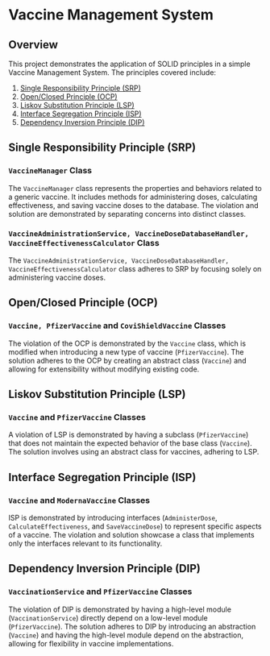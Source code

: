 # Vaccine Management System

## Overview

This project demonstrates the application of SOLID principles in a simple Vaccine Management System. The principles covered include:

1. [Single Responsibility Principle (SRP)](#single-responsibility-principle-srp)
2. [Open/Closed Principle (OCP)](#openclosed-principle-ocp)
3. [Liskov Substitution Principle (LSP)](#liskov-substitution-principle-lsp)
4. [Interface Segregation Principle (ISP)](#interface-segregation-principle-isp)
5. [Dependency Inversion Principle (DIP)](#dependency-inversion-principle-dip)

## Single Responsibility Principle (SRP)

### `VaccineManager` Class

The `VaccineManager` class represents the properties and behaviors related to a generic vaccine. It includes methods for administering doses, calculating effectiveness, and saving vaccine doses to the database. The violation and solution are demonstrated by separating concerns into distinct classes.

### `VaccineAdministrationService, VaccineDoseDatabaseHandler, VaccineEffectivenessCalculator`  Class

The `VaccineAdministrationService, VaccineDoseDatabaseHandler, VaccineEffectivenessCalculator` class adheres to SRP by focusing solely on administering vaccine doses.

## Open/Closed Principle (OCP)

### `Vaccine, PfizerVaccine` and `CoviShieldVaccine` Classes

The violation of the OCP is demonstrated by the `Vaccine` class, which is modified when introducing a new type of vaccine (`PfizerVaccine`). The solution adheres to the OCP by creating an abstract class (`Vaccine`) and allowing for extensibility without modifying existing code.

## Liskov Substitution Principle (LSP)

### `Vaccine` and `PfizerVaccine` Classes

A violation of LSP is demonstrated by having a subclass (`PfizerVaccine`) that does not maintain the expected behavior of the base class (`Vaccine`). The solution involves using an abstract class for vaccines, adhering to LSP.

## Interface Segregation Principle (ISP)

### `Vaccine` and `ModernaVaccine` Classes

ISP is demonstrated by introducing interfaces (`AdministerDose`, `CalculateEffectiveness`, and `SaveVaccineDose`) to represent specific aspects of a vaccine. The violation and solution showcase a class that implements only the interfaces relevant to its functionality.

## Dependency Inversion Principle (DIP)

### `VaccinationService` and `PfizerVaccine` Classes

The violation of DIP is demonstrated by having a high-level module (`VaccinationService`) directly depend on a low-level module (`PfizerVaccine`). The solution adheres to DIP by introducing an abstraction (`Vaccine`) and having the high-level module depend on the abstraction, allowing for flexibility in vaccine implementations.

